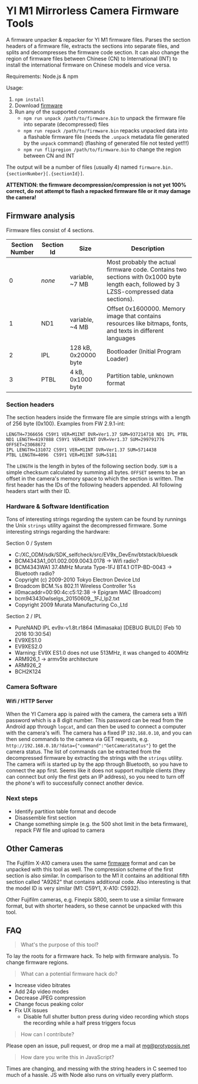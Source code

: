 YI M1 Mirrorless Camera Firmware Tools
======================================

A firmware unpacker & repacker for YI M1 firmware files. Parses the section headers of a firmware file, extracts the sections into separate files, and splits and decompresses the firmware code section. It can also change the region of firmware files between Chinese (CN) to International (INT) to install the international firmware on Chinese models and vice versa.

Requirements: Node.js & npm
 
Usage: 
 1. `npm install`
 1. Download [firmware](https://www.yitechnology.com/yi-m1-mirrorless-camera-firmware)
 1. Run any of the supported commands
    * `npm run unpack /path/to/firmware.bin` to unpack the firmware file into separate (decompressed) files
    * `npm run repack /path/to/firmware.bin` repacks unpacked data into a flashable firmware file (needs the `.unpack` metadata file generated by the `unpack` command) (flashing of generated file not tested yet!!!)
    * `npm run flipregion /path/to/firmware.bin` to change the region between CN and INT

The output will be a number of files (usually 4) named `firmware.bin.{sectionNumber}[.{sectionId}]`.

**ATTENTION: the firmware decompression/compression is not yet 100% correct, do not attempt to flash a repacked firmware file or it may damage the camera!**

Firmware analysis
-----------------

Firmware files consist of 4 sections.

| Section Number | Section Id | Size | Description |
| -------------- | ---------- | ---- | ----------- |
| 0              | *none*     | variable, ~7 MB | Most probably the actual firmware code. Contains two sections with 0x1000 byte length each, followed by 3 LZSS-compressed data sections). |
| 1              | ND1        | variable, ~4 MB | Offset 0x1600000. Memory image that contains resources like bitmaps, fonts, and texts in different languages |
| 2              | IPL        | 128 kB, 0x20000 byte | Bootloader (Initial Program Loader) |
| 3              | PTBL       | 4 kB, 0x1000 byte | Partition table, unknown format |

### Section headers

The section headers inside the firmware file are simple strings with a length of 256 byte (0x100). Examples from FW 2.9.1-int:

```
LENGTH=7366656 C59Y1 VER=M1INT DVR=Ver1.37 SUM=937214718 ND1 IPL PTBL
ND1 LENGTH=4197888 C59Y1 VER=M1INT DVR=Ver1.37 SUM=299791776 OFFSET=23068672
IPL LENGTH=131072 C59Y1 VER=M1INT DVR=Ver1.37 SUM=5714438
PTBL LENGTH=4096  C59Y1 VER=M1INT SUM=5181
```

The `LENGTH` is the length in bytes of the following section body. `SUM` is a simple checksum calculated by summing all bytes. `OFFSET` seems to be an offset in the camera's memory space to which the section is written. The first header has the IDs of the following headers appended. All following headers start with their ID.

### Hardware & Software Identification

Tons of interesting strings regarding the system can be found by runnings the Unix `strings` utility against the decompressed firmware. Some interesting strings regarding the hardware:

Section 0 / System

 * C:/XC_ODM/sdk/SDK_selfcheck/src/EV9x_DevEnv/btstack/bluesdk
 * BCM4343A1_001.002.009.0043.0178 -> Wifi radio?
 * BCM4343WA1 37.4MHz Murata Type-1FJ BT4.1 OTP-BD-0043 -> Bluetooth radio?
 * Copyright (c) 2009-2010 Tokyo Electron Device Ltd
 * Broadcom BCM.%s 802.11 Wireless Controller %s
 * il0macaddr=00:90:4c:c5:12:38 -> Epigram MAC (Broadcom)
 * bcm943430wlselgs_20150609__1FJ_lp2.txt
 * Copyright 2009 Murata Manufacturing Co.,Ltd

Section 2 / IPL

 * PureNAND IPL ev9x-v1.8t.r1864 (Mimasaka) [DEBUG BUILD] (Feb 10 2016 10:30:54)
 * EV9XES1.0
 * EV9XES2.0
 * Warning: EV9X ES1.0 does not use 513MHz, it was changed to 400MHz
 * ARM926_1 -> armv5te architecture
 * ARM926_2
 * BCH2K124
 
### Camera Software

#### Wifi / HTTP Server

When the YI Camera app is paired with the camera, the camera sets a Wifi password which is a 8 digit number. This password can be read from the Android app through `logcat`, and can then be used to connect a computer with the camera's wifi. The camera has a fixed IP `192.168.0.10`, and you can then send commands to the camera via GET requests, e.g. `http://192.168.0.10/?data={"command":"GetCameraStatus"}` to get the camera status. The list of commands can be extracted from the decompressed firmware by extracting the strings with the `strings` utility. The camera wifi is started up by the app through Bluetooth, so you have to connect the app first. Seems like it does not support multiple clients (they can connect but only the first gets an IP address), so you need to turn off the phone's wifi to successfully connect another device. 

### Next steps

 * Identify partition table format and decode
 * Disassemble first section
 * Change something simple (e.g. the 500 shot limit in the beta firmware), repack FW file and upload to camera

Other Cameras
-------------

The Fujifilm X-A10 camera uses the same [firmware](http://www.fujifilm.com/support/digital_cameras/software/firmware/x/xa10/download.html) format and can be unpacked with this tool as well. The compression scheme of the first section is also similar. In comparison to the M1 it contains an additional fifth section called "A9262" that contains additional code. Also interesting is that the model ID is very similar (M1: C59Y1, X-A10: C5932).

Other Fujifilm cameras, e.g. Finepix S800, seem to use a similar firmware format, but with shorter headers, so these cannot be unpacked with this tool.

FAQ
---

> What's the purpose of this tool?

To lay the roots for a firmware hack. To help with firmware analysis. To change firmware regions.

> What can a potential firmware hack do?

 * Increase video bitrates
 * Add 24p video modes
 * Decrease JPEG compression
 * Change focus peaking color
 * Fix UX issues
   * Disable full shutter button press during video recording which stops the recording while a half press triggers focus
   
> How can I contribute?

Please open an issue, pull request, or drop me a mail at mg@protyposis.net

> How dare you write this in JavaScript?

Times are changing, and messing with the string headers in C seemed too much of a hassle. JS with Node also runs on virtually every platform.